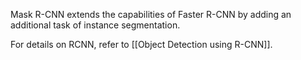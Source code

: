 Mask R-CNN extends the capabilities of Faster R-CNN by adding an additional task of instance segmentation. 

For details on RCNN, refer to [[Object Detection using R-CNN]].

